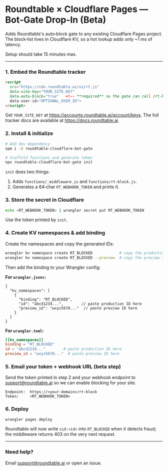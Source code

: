 # Roundtable × Cloudflare Pages — Bot‑Gate Drop‑In (Beta)

Adds Roundtable's auto‑block gate to any existing Cloudflare Pages project. The block‑list lives in Cloudflare KV, so a hot lookup adds only ~1 ms of latency.

Setup should take 15 minutes max.

---

### 1. Embed the Roundtable tracker

```html
<script
  src="https://cdn.roundtable.ai/v1/rt.js"
  data-site-key="YOUR_SITE_KEY"
  data-auto-block="true"   <!-- **required** so the gate can call /rt-block -->
  data-user-id="OPTIONAL_USER_ID">
</script>
```
Get `YOUR_SITE_KEY` at <https://accounts.roundtable.ai/account/keys>. The full tracker docs are available at <https://docs.roundtable.ai>.

### 2. Install & initialize

```bash
# Add dev dependency
npm i -D roundtable-cloudflare-bot-gate

# Scaffold functions and generate token
npx roundtable-cloudflare-bot-gate init
```
`init` does two things:
1. Adds `functions/_middleware.js` and `functions/rt-block.js`.
2. Generates a 64‑char `RT_WEBHOOK_TOKEN` and prints it.

### 3. Store the secret in Cloudflare

```bash
echo <RT_WEBHOOK_TOKEN> | wrangler secret put RT_WEBHOOK_TOKEN
```

Use the token printed by `init`.

### 4. Create KV namespaces & add binding

Create the namespaces and copy the generated IDs:

```bash
wrangler kv namespace create RT_BLOCKED            # copy the production ID
wrangler kv namespace create RT_BLOCKED --preview  # copy the preview ID
```

Then add the binding to your Wrangler config:

**For `wrangler.jsonc`:**
```jsonc
{
  "kv_namespaces": [
    {
      "binding": "RT_BLOCKED",
      "id": "abcd1234...",        // paste production ID here
      "preview_id": "wxyz5678..."  // paste preview ID here
    }
  ]
}
```

**For `wrangler.toml`:**
```toml
[[kv_namespaces]]
binding = "RT_BLOCKED"
id = "abcd1234..."        # paste production ID here
preview_id = "wxyz5678..."  # paste preview ID here
```

### 5. Email your token + webhook URL (beta step)

Send the token printed in step 2 and your webhook endpoint to <support@roundtable.ai> so we can enable blocking for your site.

```
Endpoint:  https://<your‑domain>/rt-block
Token:     <RT_WEBHOOK_TOKEN>
```

### 6. Deploy

```bash
wrangler pages deploy
```
Roundtable will now write `sid:<id>` into `RT_BLOCKED` when it detects fraud; the middleware returns 403 on the very next request.

---

### Need help?

Email <support@roundtable.ai> or open an issue.